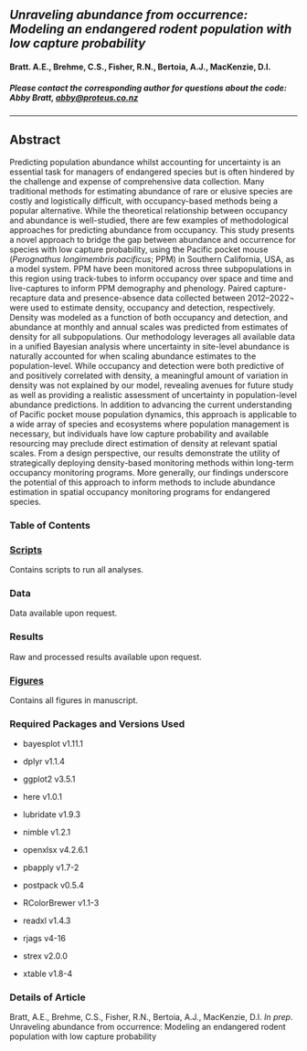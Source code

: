 ## *Unraveling abundance from occurrence: Modeling an endangered rodent population with low capture probability*

#### Bratt. A.E., Brehme, C.S., Fisher, R.N., Bertoia, A.J., MacKenzie, D.I.

##### Please contact the corresponding author for questions about the code: Abby Bratt, [abby\@proteus.co.nz](mailto:abby@proteus.co.nz)

------------------------------------------------------------------------

## Abstract

Predicting population abundance whilst accounting for uncertainty is an
essential task for managers of endangered species but is often hindered
by the challenge and expense of comprehensive data collection. Many
traditional methods for estimating abundance of rare or elusive species
are costly and logistically difficult, with occupancy-based methods
being a popular alternative. While the theoretical relationship between
occupancy and abundance is well-studied, there are few examples of
methodological approaches for predicting abundance from occupancy. This
study presents a novel approach to bridge the gap between abundance and
occurrence for species with low capture probability, using the Pacific
pocket mouse (*Perognathus longimembris pacificus*; PPM) in Southern
California, USA, as a model system. PPM have been monitored across three
subpopulations in this region using track-tubes to inform occupancy over
space and time and live-captures to inform PPM demography and phenology.
Paired capture-recapture data and presence-absence data collected
between 2012–2022¬ were used to estimate density, occupancy and
detection, respectively. Density was modeled as a function of both
occupancy and detection, and abundance at monthly and annual scales was
predicted from estimates of density for all subpopulations. Our
methodology leverages all available data in a unified Bayesian analysis
where uncertainty in site-level abundance is naturally accounted for
when scaling abundance estimates to the population-level. While
occupancy and detection were both predictive of and positively
correlated with density, a meaningful amount of variation in density was
not explained by our model, revealing avenues for future study as well
as providing a realistic assessment of uncertainty in population-level
abundance predictions. In addition to advancing the current
understanding of Pacific pocket mouse population dynamics, this approach
is applicable to a wide array of species and ecosystems where population
management is necessary, but individuals have low capture probability
and available resourcing may preclude direct estimation of density at
relevant spatial scales. From a design perspective, our results
demonstrate the utility of strategically deploying density-based
monitoring methods within long-term occupancy monitoring programs. More
generally, our findings underscore the potential of this approach to
inform methods to include abundance estimation in spatial occupancy
monitoring programs for endangered species.

### Table of Contents

### [Scripts](./scripts)

Contains scripts to run all analyses.

### Data

Data available upon request.

### Results

Raw and processed results available upon request.

### [Figures](./figures)

Contains all figures in manuscript.

### Required Packages and Versions Used

-   bayesplot v1.11.1

-   dplyr v1.1.4

-   ggplot2 v3.5.1

-   here v1.0.1

-   lubridate v1.9.3

-   nimble v1.2.1

-   openxlsx v4.2.6.1

-   pbapply v1.7-2

-   postpack v0.5.4

-   RColorBrewer v1.1-3

-   readxl v1.4.3

-   rjags v4-16

-   strex v2.0.0

-   xtable v1.8-4

### Details of Article

Bratt, A.E., Brehme, C.S., Fisher, R.N., Bertoia, A.J., MacKenzie, D.I.
*In prep*. Unraveling abundance from occurrence: Modeling an endangered
rodent population with low capture probability
